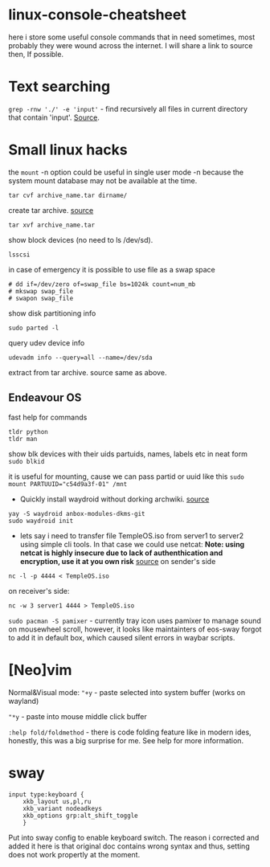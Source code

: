 # linux-console-cheatsheet
here i store some useful console commands that in need sometimes, most probably they were wound across the internet. I will share a link to source then, If possible.

# Text searching
```grep -rnw './' -e 'input'``` - find recursively all files in current directory that contain 'input'. [Source](https://stackoverflow.com/questions/16956810/how-do-i-find-all-files-containing-specific-text-on-linux).
# Small linux hacks
the `mount` -n option could be useful in single user mode -n  because the system mount database may
not be available at the time.


```
tar cvf archive_name.tar dirname/
```

create tar archive. [source](https://www.thegeekstuff.com/2010/11/50-linux-commands/)
```
tar xvf archive_name.tar
```



show block devices (no need to ls /dev/sd<TAB>).
```
lsscsi
```

in case of emergency it is possible to use file as a swap space
```
# dd if=/dev/zero of=swap_file bs=1024k count=num_mb
# mkswap swap_file
# swapon swap_file
```
    
show disk partitioning info
```
sudo parted -l
```
    
query udev device info
 ```
 udevadm info --query=all --name=/dev/sda
 ```
    
extract from tar archive. source same as above.
## Endeavour OS
fast help for commands
```
tldr python
tldr man
```
    
show blk devices with their uids partuids, names, labels etc in neat form
    ```
    sudo blkid
    ```
    
it is useful for mounting, cause we can pass partid or uuid like this
    ```
    sudo mount PARTUUID="c54d9a3f-01" /mnt
    ```


* Quickly install waydroid without dorking archwiki. [source](https://wiki.archlinux.org/title/Waydroid#DKMS_modules)
```
yay -S waydroid anbox-modules-dkms-git
sudo waydroid init
```

* lets say i need to transfer file TempleOS.iso from server1 to server2 using simple cli tools. In that case we could use netcat:
**Note: using netcat is highly insecure due to lack of authenthication and encryption, use it at you own risk**
[source](https://medium.com/iostrap/how-to-transfer-files-between-servers-using-netcat-d8bc13eebea)
on sender's side
```
nc -l -p 4444 < TempleOS.iso
```
on receiver's side:
```
nc -w 3 server1 4444 > TempleOS.iso
```

```sudo pacman -S pamixer``` - currently tray icon uses pamixer to manage sound on mousewheel scroll, however, it looks like maintainters of eos-sway forgot to add it in default box, which caused silent errors in waybar scripts. 
# [Neo]vim
Normal&Visual mode:
```"+y``` - paste selected into system buffer (works on wayland)

```"*y``` - paste into mouse middle click buffer

```:help fold/foldmethod``` - there is code folding feature like in modern ides, honestly, this was a big surprise for me. See help for more information.
# sway

```
input type:keyboard {
    xkb_layout us,pl,ru
    xkb_variant nodeadkeys
    xkb_options grp:alt_shift_toggle
    }
```
Put into sway config to enable keyboard switch. The reason i corrected and added it here is that original doc contains wrong syntax and thus, setting does not work propertly at the moment.
